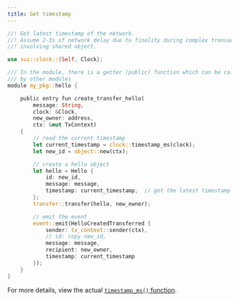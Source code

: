 ```yaml
---
title: Get timestamp
---
```


```rust
//! Get latest timestamp of the network.
//! Assume 2-3s of network delay due to finality during complex transactions
//! involving shared object.

use sui::clock::{Self, Clock};

/// In the module, there is a getter (public) function which can be called
/// by other modules
module my_pkg::hello {

    public entry fun create_transfer_hello(
        message: String,
        clock: &Clock,
        new_owner: address,
        ctx: &mut TxContext)
    {
        // read the current timestamp
        let current_timestamp = clock::timestamp_ms(clock);
        let new_id = object::new(ctx);

        // create a hello object
        let hello = Hello {
            id: new_id,
            message: message,
            timestamp: current_timestamp,  // get the latest timestamp
        };
        transfer::transfer(hello, new_owner);

        // emit the event
        event::emit(HelloCreatedTransferred {
            sender: tx_context::sender(ctx),
            // id: copy new_id,
            message: message,
            recipient: new_owner,
            timestamp: current_timestamp
        });
    }
}
```

For more details, view the actual [`timestamp_ms()` function](https://github.com/MystenLabs/sui/blob/e7f5d3cdc187b5e4f45b1764f9c771be89d37921/crates/sui-framework/packages/sui-framework/sources/clock.move#L33-L36).
